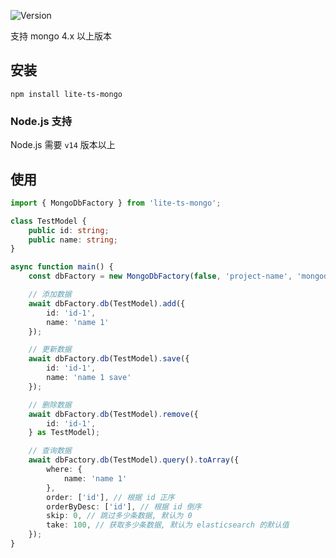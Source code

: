 ![Version](https://img.shields.io/badge/version-1.0.0-green.svg)

支持 mongo 4.x 以上版本

## 安装

```
npm install lite-ts-mongo
```

### Node.js 支持

Node.js 需要 `v14` 版本以上

## 使用

```typescript
import { MongoDbFactory } from 'lite-ts-mongo';

class TestModel {
    public id: string;
    public name: string;
}

async function main() {
    const dbFactory = new MongoDbFactory(false, 'project-name', 'mongodb://localhost:27017');

    // 添加数据
    await dbFactory.db(TestModel).add({
        id: 'id-1',
        name: 'name 1'
    });

    // 更新数据
    await dbFactory.db(TestModel).save({
        id: 'id-1',
        name: 'name 1 save'
    });

    // 删除数据
    await dbFactory.db(TestModel).remove({
        id: 'id-1',
    } as TestModel);

    // 查询数据
    await dbFactory.db(TestModel).query().toArray({
        where: {
            name: 'name 1'
        },
        order: ['id'], // 根据 id 正序
        orderByDesc: ['id'], // 根据 id 倒序
        skip: 0, // 跳过多少条数据, 默认为 0 
        take: 100, // 获取多少条数据, 默认为 elasticsearch 的默认值
    });
}
```
